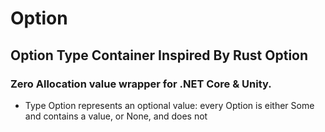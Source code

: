 # Option
## Option Type Container Inspired By Rust Option
### Zero Allocation value wrapper for .NET Core & Unity.
- Type Option represents an optional value: every Option is either Some and contains a value, or None, and does not

